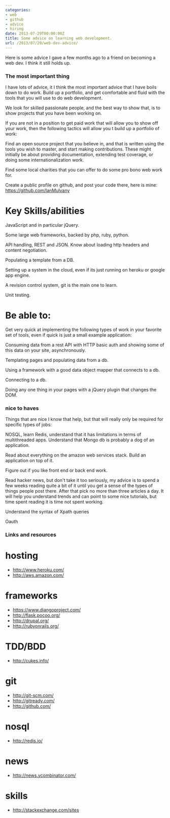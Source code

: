 ```yaml
---
categories:
- web
- github
- advice
- hiring
date: 2013-07-29T00:00:00Z
title: Some advice on learning web development.
url: /2013/07/29/web-dev-advice/
---
```


Here is some advice I gave a few months ago to a friend on becoming a web dev. I think it still holds up.

### The most important thing

I have lots of advice, it I think the most important advice that I
have boils down to do work.
Build up a portfolio, and get comfortable and fluid with the tools
that you will use to do web development.

We look for skilled passionate people, and the best way to show that,
is to show projects that you have been working on.

If you are not in a position to get paid work that will allow you to
show off your work, then the following tactics will allow you t build up a portfolio of work:

Find an open source project that you believe in, and that is written
using the tools you wish to master,
and start making contributions. These might initially be about
providing documentation, extending test coverage, or
doing some internationalization work.

Find some local charities that you can offer to do some pro bono web work for.

Create a public profile on github, and post your code there, here is
mine: https://github.com/IanMulvany


# Key Skills/abilities

JavaScript and in particular jQuery.

Some large web frameworks, backed by php, ruby, python.

API handling, REST and JSON. Know about
loading http headers and content negotiation.

Populating a template from a DB.

Setting up a system in the cloud, even if its just running on heroku or google app engine.

A revision control system, git is the main one to learn.

Unit testing.



# Be able to:

Get very quick at implementing the following types of work in your
favorite set of tools, even if quick is just a small example
application:  

Consuming data from a rest API with HTTP basic auth and showing some
of this data on your site, asynchronously.  

Templating pages and populating data from a db.  

Using a framework with a good data object mapper that connects to a db.  

Connecting to a db.  

Doing any one thing in your pages with a jQuery plugin that changes the DOM.  



### nice to haves

Things that are nice I know that help, but that will really only be
required for specific types of jobs:

NOSQL, learn Redis, understand that it has limitations in terms of
multithreaded apps. Understand that Mongo db is probably a dog of an
application.  

Read about everything on the amazon web services stack. Build an
application on top of it.  

Figure out if you like front end or back end work.  

Read hacker news, but don't take it too seriously, my advice is to
spend a few weeks reading quite a bit of it until you get a sense of
the types of things people post there. After that pick no more than
three articles a day. It will help you understand trends and can point
to some nice tutorials, but time spent reading it is time not spent
working.  

Understand the syntax of Xpath queries  

Oauth  



### Links and resources

# hosting
- http://www.heroku.com/  
- http://aws.amazon.com/  

# frameworks
- https://www.djangoproject.com/  
- http://flask.pocoo.org/  
- http://drupal.org/  
- http://rubyonrails.org/  

# TDD/BDD
- http://cukes.info/  

# git
- http://git-scm.com/  
- http://gitready.com/  
- http://github.com/  

# nosql
- http://redis.io/  

# news
- http://news.ycombinator.com/  

# skills
- http://stackexchange.com/sites  
